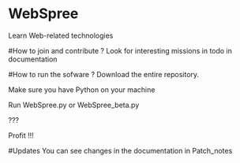 WebSpree
========

Learn Web-related technologies

#How to join and contribute ?
  Look for interesting missions in todo in documentation

#How to run the sofware ?
  Download the entire repository.
  
  Make sure you have Python on your machine
  
  Run WebSpree.py or WebSpree_beta.py
  
  ???
  
  Profit !!!
  
#Updates
  You can see changes in the documentation in Patch_notes
